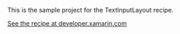 This is the sample project for the TextInputLayout recipe.

[See the recipe at developer.xamarin.com](http://developer.xamarin.com/recipes/android/controls/textinputlayout/)
